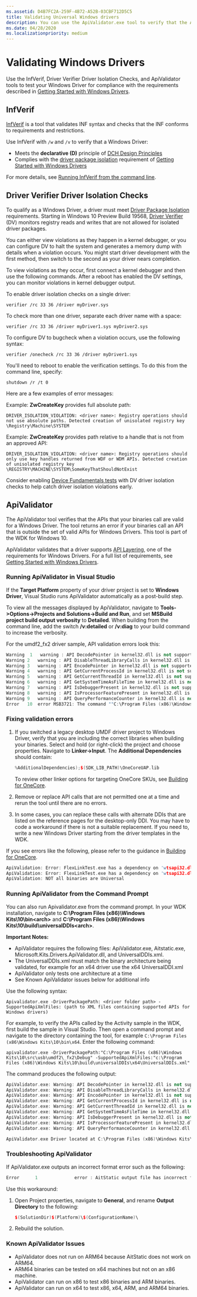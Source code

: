 ```yaml
---
ms.assetid: D4B7FC2A-259F-4B72-A52B-03CBF712D5C5
title: Validating Universal Windows drivers
description: You can use the ApiValidator.exe tool to verify that the APIs that your driver calls are valid for a Universal Windows driver.
ms.date: 04/28/2020
ms.localizationpriority: medium
---
```


# Validating Windows Drivers

Use the InfVerif, Driver Verifier Driver Isolation Checks, and ApiValidator tools to test your Windows Driver for compliance with the requirements described in [Getting Started with Windows Drivers](getting-started-with-windows-drivers.md).

## InfVerif

[InfVerif](../devtest/infverif.md) is a tool that validates INF syntax and checks that the INF conforms to requirements and restrictions.

Use InfVerif with `/w` and `/v` to verify that a Windows Driver:

* Meets the **declarative (D)** principle of [DCH Design Principles](dch-principles-best-practices.md)
* Complies with the [driver package isolation](driver-isolation.md) requirement of [Getting Started with Windows Drivers](getting-started-with-windows-drivers.md)

For more details, see [Running InfVerif from the command line](../devtest/running-infverif-from-the-command-line.md).

## Driver Verifier Driver Isolation Checks

To qualify as a Windows Driver, a driver must meet [Driver Package Isolation](driver-isolation.md) requirements. Starting in Windows 10 Preview Build 19568, [Driver Verifier](../devtest/driver-verifier.md) (DV) monitors registry reads and writes that are not allowed for isolated driver packages.

You can either view violations as they happen in a kernel debugger, or you can configure DV to halt the system and generates a memory dump with details when a violation occurs. You might start driver development with the first method, then switch to the second as your driver nears completion.

To view violations as they occur, first connect a kernel debugger and then use the following commands. After a reboot has enabled the DV settings, you can monitor violations in kernel debugger output.

To enable driver isolation checks on a single driver:

```command
verifier /rc 33 36 /driver myDriver.sys
```

To check more than one driver, separate each driver name with a space:

```command
verifier /rc 33 36 /driver myDriver1.sys myDriver2.sys
```

To configure DV to bugcheck when a violation occurs, use the following syntax:

```
verifier /onecheck /rc 33 36 /driver myDriver1.sys
```

You'll need to reboot to enable the verification settings. To do this from the command line, specify:

```command
shutdown /r /t 0
```

Here are a few examples of error messages:

Example: **ZwCreateKey** provides full absolute path:

`DRIVER_ISOLATION_VIOLATION: <driver name>: Registry operations should not use absolute paths. Detected creation of unisolated registry key \Registry\Machine\SYSTEM`

Example: **ZwCreateKey** provides path relative to a handle that is not from an approved API:

`DRIVER_ISOLATION_VIOLATION: <driver name>: Registry operations should only use key handles returned from WDF or WDM APIs. Detected creation of unisolated registry key \REGISTRY\MACHINE\SYSTEM\SomeKeyThatShouldNotExist`

Consider enabling [Device Fundamentals tests](../devtest/run-devfund-tests-via-the-command-line.md) with DV driver isolation checks to help catch driver isolation violations early.

## ApiValidator

The ApiValidator tool verifies that the APIs that your binaries call are valid for a Windows Driver. The tool returns an error if your binaries call an API that is outside the set of valid APIs for Windows Drivers. This tool is part of the WDK for Windows 10.

ApiValidator validates that a driver supports [API Layering](api-layering.md), one of the requirements for Windows Drivers. For a full list of requirements, see [Getting Started with Windows Drivers](getting-started-with-windows-drivers.md).

### Running ApiValidator in Visual Studio

If the **Target Platform** property of your driver project is set to **Windows Driver**, Visual Studio runs ApiValidator automatically as a post-build step.

To view all the messages displayed by ApiValidator, navigate to **Tools->Options->Projects and Solutions->Build and Run**, and set **MSBuild project build output verbosity** to **Detailed**. When building from the command line, add the switch **/v:detailed** or **/v:diag** to your build command to increase the verbosity.

For the umdf2_fx2 driver sample, API validation errors look this:

```cpp
Warning  1   warning : API DecodePointer in kernel32.dll is not supported. osrusbfx2um.dll calls this API.   C:\Program Files (x86)\Windows Kits\10\src\usb\umdf2_fx2\driver\ApiValidator.exe    osrusbfx2um
Warning 2   warning : API DisableThreadLibraryCalls in kernel32.dll is not supported. osrusbfx2um.dll calls this API.   C:\Program Files (x86)\Windows Kits\10\src\usb\umdf2_fx2\driver\ApiValidator.exe    osrusbfx2um
Warning 3   warning : API EncodePointer in kernel32.dll is not supported. osrusbfx2um.dll calls this API.   C:\Program Files (x86)\Windows Kits\10\src\usb\umdf2_fx2\driver\ApiValidator.exe    osrusbfx2um
Warning 4   warning : API GetCurrentProcessId in kernel32.dll is not supported. osrusbfx2um.dll calls this API. C:\Program Files (x86)\Windows Kits\10\src\usb\umdf2_fx2\driver\ApiValidator.exe    osrusbfx2um
Warning 5   warning : API GetCurrentThreadId in kernel32.dll is not supported. osrusbfx2um.dll calls this API.  C:\Program Files (x86)\Windows Kits\10\src\usb\umdf2_fx2\driver\ApiValidator.exe    osrusbfx2um
Warning 6   warning : API GetSystemTimeAsFileTime in kernel32.dll is not supported. osrusbfx2um.dll calls this API. C:\Program Files (x86)\Windows Kits\10\src\usb\umdf2_fx2\driver\ApiValidator.exe    osrusbfx2um
Warning 7   warning : API IsDebuggerPresent in kernel32.dll is not supported. osrusbfx2um.dll calls this API.   C:\Program Files (x86)\Windows Kits\10\src\usb\umdf2_fx2\driver\ApiValidator.exe    osrusbfx2um
Warning 8   warning : API IsProcessorFeaturePresent in kernel32.dll is not supported. osrusbfx2um.dll calls this API.   C:\Program Files (x86)\Windows Kits\10\src\usb\umdf2_fx2\driver\ApiValidator.exe    osrusbfx2um
Warning 9   warning : API QueryPerformanceCounter in kernel32.dll is not supported. osrusbfx2um.dll calls this API. C:\Program Files (x86)\Windows Kits\10\src\usb\umdf2_fx2\driver\ApiValidator.exe    osrusbfx2um
Error   10  error MSB3721: The command ""C:\Program Files (x86)\Windows Kits\10\bin\x64\ApiValidator.exe" -DriverPackagePath:"C:\Program Files (x86)\Windows Kits\10\src\usb\umdf2_fx2\Debug\\" -SupportedApiXmlFiles:"C:\Program Files (x86)\Windows Kits\10\build\universalDDIs\x86\UniversalDDIs.xml" -ApiExtractorExePath:"C:\Program Files (x86)\Windows Kits\10\bin\x64"" exited with code -1.    C:\Program Files (x86)\Windows Kits\10\build\WindowsDriver.common.targets   1531    5   osrusbfx2um
```

### Fixing validation errors

1.  If you switched a legacy desktop UMDF driver project to Windows Driver, verify that you are including the correct libraries when building your binaries. Select and hold (or right-click) the project and choose properties. Navigate to **Linker->Input**. The **Additional Dependencies** should contain:

    ```cpp
    %AdditionalDependencies);$(SDK_LIB_PATH)\OneCoreUAP.lib
    ```

    To review other linker options for targeting OneCore SKUs, see [Building for OneCore](building-for-onecore.md).

2.  Remove or replace API calls that are not permitted one at a time and rerun the tool until there are no errors.

3.  In some cases, you can replace these calls with alternate DDIs that are listed on the reference pages for the desktop-only DDI. You may have to code a workaround if there is not a suitable replacement.  If you need to, write a new Windows Driver starting from the driver templates in the WDK.

If you see errors like the following, please refer to the guidance in [Building for OneCore](building-for-onecore.md).

```cpp
ApiValidation: Error: FlexLinkTest.exe has a dependency on 'wtsapi32.dll!WTSEnumerateSessionsW' but is missing: IsApiSetImplemented("ext-ms-win-session-wtsapi32-l1-1-0")
ApiValidation: Error: FlexLinkTest.exe has a dependency on 'wtsapi32.dll!WTSFreeMemory' but is missing: IsApiSetImplemented("ext-ms-win-session-wtsapi32-l1-1-0")
ApiValidation: NOT all binaries are Universal
```

### Running ApiValidator from the Command Prompt

You can also run Apivalidator.exe from the command prompt. In your WDK installation, navigate to **C:\Program Files (x86)\Windows Kits\10\bin\<arch>** and **C:\Program Files (x86)\Windows Kits\10\build\universalDDIs\<arch>**.

**Important Notes:**
* ApiValidator requires the following files: ApiValidator.exe, Aitstatic.exe, Microsoft.Kits.Drivers.ApiValidator.dll, and UniversalDDIs.xml.
* The UniversalDDIs.xml must match the binary architecture being validated, for example for an x64 driver use the x64 UniversalDDI.xml
* ApiValidator only tests one architecture at a time
* See Known ApiValidator issues below for additional info

Use the following syntax:

`Apivalidator.exe -DriverPackagePath: <driver folder path> -SupportedApiXmlFiles: (path to XML files containing supported APIs for Windows drivers)`

For example, to verify the APIs called by the Activity sample in the WDK, first build the sample in Visual Studio. Then open a command prompt and navigate to the directory containing the tool, for example `C:\Program Files (x86\Windows Kits\10\bin\x64`. Enter the following command:

`apivalidator.exe -DriverPackagePath:"C:\Program Files (x86)\Windows Kits\10\src\usb\umdf2\_fx2\Debug" -SupportedApiXmlFiles:"c:\Program Files (x86)\Windows Kits\10\build\universalDDIs\x64\UniversalDDIs.xml"`

The command produces the following output:

```cpp
ApiValidator.exe: Warning: API DecodePointer in kernel32.dll is not supported. osrusbfx2um.dll calls this API.
ApiValidator.exe: Warning: API DisableThreadLibraryCalls in kernel32.dll is not supported. osrusbfx2um.dll calls this API.
ApiValidator.exe: Warning: API EncodePointer in kernel32.dll is not supported. osrusbfx2um.dll calls this API.
ApiValidator.exe: Warning: API GetCurrentProcessId in kernel32.dll is not supported. osrusbfx2um.dll calls this API.
ApiValidator.exe: Warning: API GetCurrentThreadId in kernel32.dll is not supported. osrusbfx2um.dll calls this API.
ApiValidator.exe: Warning: API GetSystemTimeAsFileTime in kernel32.dll is not supported. osrusbfx2um.dll calls this API.
ApiValidator.exe: Warning: API IsDebuggerPresent in kernel32.dll is not supported. osrusbfx2um.dll calls this API.
ApiValidator.exe: Warning: API IsProcessorFeaturePresent in kernel32.dll is not supported. osrusbfx2um.dll calls this API.
ApiValidator.exe: Warning: API QueryPerformanceCounter in kernel32.dll is not supported. osrusbfx2um.dll calls this API.

ApiValidator.exe Driver located at C:\Program Files (x86)\Windows Kits\10\src\usb\umdf2_fx2\Debug is NOT a Universal Driver
```

### Troubleshooting ApiValidator


If ApiValidator.exe outputs an incorrect format error such as the following:

```cpp
Error      1              error : AitStatic output file has incorrect format or analysis run on incorrect file types.     C:\Program Files (x86)\Windows Kits\10\src\usb\umdf2_fx2\driver\ApiValidator.exe            osrusbfx2um
```

Use this workaround:

1.  Open Project properties, navigate to **General**, and rename **Output Directory** to the following:

    ```cpp
    $(SolutionDir)$(Platform)\$(ConfigurationName)\
    ```

2.  Rebuild the solution.

### Known ApiValidator Issues

* ApiValidator does not run on ARM64 because AitStatic does not work on ARM64.
* ARM64 binaries can be tested on x64 machines but not on an x86 machine.
* ApiValidator can run on x86 to test x86 binaries and ARM binaries.
* ApiValidator can run on x64 to test x86, x64, ARM, and ARM64 binaries.



